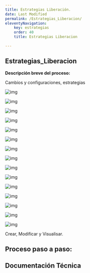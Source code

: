 ```yaml
---
title: Estrategias Liberación.
date: Last Modified
permalink: /Estrategias_Liberacion/
eleventyNavigation:
    key: estrategias
    order: 40
    title: Estrategias Liberacion
   
---
```


## **Estrategias_Liberacion**

**Descripción breve del proceso:**

Cambios y configuraciones, estrategias 

![img](../content/images/Estrategias_Liberacion/edl1.jpg)


![img](../content/images/Estrategias_Liberacion/edl2.jpg)

![img](../content/images/Estrategias_Liberacion/edl3.jpg)

![img](../content/images/Estrategias_Liberacion/edl4.jpg)

![img](../content/images/Estrategias_Liberacion/edl5.jpg)

![img](../content/images/Estrategias_Liberacion/edl6.jpg)

![img](../content/images/Estrategias_Liberacion/edl7.jpg)

![img](../content/images/Estrategias_Liberacion/edl8.jpg)

![img](../content/images/Estrategias_Liberacion/edl9.jpg)

![img](../content/images/Estrategias_Liberacion/edl10.jpg)

![img](../content/images/Estrategias_Liberacion/edl11.jpg)

![img](../content/images/Estrategias_Liberacion/edl12.jpg)

![img](../content/images/Estrategias_Liberacion/edl13.jpg)

![img](../content/images/Estrategias_Liberacion/edl14.jpg)

![img](../content/images/Estrategias_Liberacion/edl15.jpg)





Crear, Modificar y Visualisar.

## Proceso paso a paso:



## Documentación Técnica
